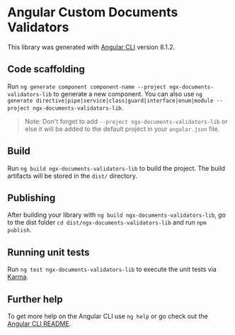# Angular Custom Documents Validators

This library was generated with [Angular CLI](https://github.com/angular/angular-cli) version 8.1.2.

## Code scaffolding

Run `ng generate component component-name --project ngx-documents-validators-lib` to generate a new component. You can also use `ng generate directive|pipe|service|class|guard|interface|enum|module --project ngx-documents-validators-lib`.
> Note: Don't forget to add `--project ngx-documents-validators-lib` or else it will be added to the default project in your `angular.json` file. 

## Build

Run `ng build ngx-documents-validators-lib` to build the project. The build artifacts will be stored in the `dist/` directory.

## Publishing

After building your library with `ng build ngx-documents-validators-lib`, go to the dist folder `cd dist/ngx-documents-validators-lib` and run `npm publish`.

## Running unit tests

Run `ng test ngx-documents-validators-lib` to execute the unit tests via [Karma](https://karma-runner.github.io).

## Further help

To get more help on the Angular CLI use `ng help` or go check out the [Angular CLI README](https://github.com/angular/angular-cli/blob/master/README.md).
